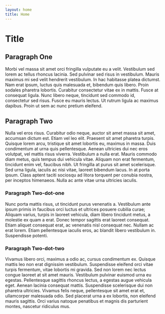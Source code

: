 ```yaml
---
layout: home
title: Home
---
```

# Title

## Paragraph One
Morbi vel massa sit amet orci fringilla vulputate eu a velit. Vestibulum sed lorem ac tellus rhoncus lacinia. Sed pulvinar sed risus in vestibulum. Mauris maximus mi sed velit hendrerit vestibulum. In hac habitasse platea dictumst. Nam erat ipsum, luctus quis malesuada et, bibendum quis libero. Proin sodales pharetra lobortis. Curabitur consectetur vitae ex in mattis. Fusce at consequat ligula. Nunc libero neque, tincidunt sed commodo id, consectetur sed risus. Fusce eu mauris lectus. Ut rutrum ligula ac maximus dapibus. Proin ut sem ac nunc pretium eleifend.

## Paragraph Two
Nulla vel eros risus. Curabitur odio neque, auctor sit amet massa sit amet, accumsan dictum est. Etiam vel leo elit. Praesent sit amet pharetra turpis. Quisque lorem arcu, tristique sit amet lobortis eu, maximus in massa. Duis condimentum at urna quis pellentesque. Aenean ultricies dui nec eros volutpat, vel mattis risus viverra. Vestibulum a nulla erat. Mauris commodo diam metus, quis tempus dui vehicula vitae. Aliquam non erat fermentum, tincidunt enim vel, faucibus nibh. Ut fringilla at purus sit amet scelerisque. Sed urna ligula, iaculis ac nisi vitae, laoreet bibendum lacus. In at porta ipsum. Class aptent taciti sociosqu ad litora torquent per conubia nostra, per inceptos himenaeos. Nulla ac ante vitae urna ultricies iaculis.

### Paragraph Two-dot-one
Nunc porta mattis risus, ut tincidunt purus venenatis a. Vestibulum ante ipsum primis in faucibus orci luctus et ultrices posuere cubilia curae; Aliquam varius, turpis in laoreet vehicula, diam libero tincidunt metus, a molestie ex quam a erat. Donec tempor sagittis erat laoreet consequat. Etiam aliquet consequat erat, ac venenatis nisl consequat nec. Nullam ac erat lorem. Etiam pellentesque iaculis eros, ac blandit libero vestibulum in. Suspendisse potenti.

### Paragraph Two-dot-two
Vivamus libero orci, maximus a odio ac, cursus condimentum ex. Quisque mattis leo non erat dignissim vestibulum. Suspendisse eleifend orci vitae turpis fermentum, vitae lobortis mi gravida. Sed non lorem nec lectus congue laoreet at sit amet mauris. Vestibulum pulvinar euismod urna eu egestas. Pellentesque sagittis rhoncus lectus, a egestas augue vehicula eget. Aenean lacinia consequat mattis. Suspendisse scelerisque dui non pharetra ultricies. Vivamus felis neque, pellentesque sit amet erat et, ullamcorper malesuada odio. Sed placerat urna a ex lobortis, non eleifend mauris sagittis. Orci varius natoque penatibus et magnis dis parturient montes, nascetur ridiculus mus.